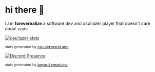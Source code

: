 # hi there 👋

i am **foreverealize** a software dev and osu!lazer player that doesn't care about caps

[![osu!lazer stats](https://osu-sig.vercel.app/card?user=foreverealize&mode=std&lang=en&animation=true&hue=200&lazer=1)](https://lazer.ppy.sh/users/foreverealize)

<sup>stats generated by [osu-sig.vercel.app](https://osu-sig.vercel.app)</sup>

[![Discord Presence](https://lanyard.cnrad.dev/api/669142153317974026)](https://discord.com/users/669142153317974026)

<sup>stats generated by [lanyard.cnrad.dev](https://lanyard.cnrad.dev)</sup>
